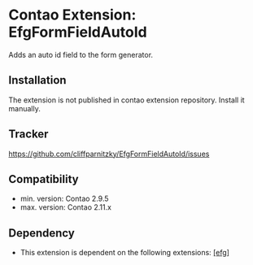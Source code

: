 Contao Extension: EfgFormFieldAutoId
====================================

Adds an auto id field to the form generator.


Installation
------------

The extension is not published in contao extension repository. Install it manually.


Tracker
-------

https://github.com/cliffparnitzky/EfgFormFieldAutoId/issues


Compatibility
-------------

- min. version: Contao 2.9.5
- max. version: Contao 2.11.x


Dependency
----------

- This extension is dependent on the following extensions: [[efg]](http://contao.org/de/extension-list/view/efg.de.html)